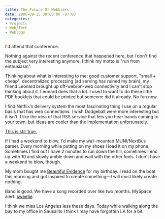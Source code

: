 ```yaml
---
title: The Future Of WebUsers
date: 2006-09-15 00:00:00 -07:00
categories:
- Projects
- Web/Tech
- Weblogs
---
```


<p>
I'd attend that conference.
</p>
<p>
Nothing against the recent conference that happened here, but I don't find the subject very interesting anymore. I think my motto is "run from enthusiasm".
</p>
<p>
Thinking about what is interesting to me: good customer support, "small + cheap", decentralized processing (ad serving has ruined my brain), my friend Leonard brought up off-web/on-web connectivity and I can't stop thinking about it. Leonard does that a lot. I used to want to do these little PDF booklets that could be printed but someone did it already. No fun now.
</p>
<p>
I find Netflix's delivery system the most fascinating thing I use on a regular basis that has web connections. I wish Dodgeball were more interesting but it isn't. I like the idea of that RSS service that lets you hear bands coming to your town, but ideas are cooler than the implementation unfortunately.
</p>
<p>
<a href="http://notes.torrez.org/2005/04/its_a_whole_new.html">This is still true.</a>
</p>
<p>
If I had a weekend to blow, I'd make my wall-mounted MUNI/NextBus parser. Every morning while putting on my shoes I load it on my phone. Sometimes I find out I have 2 minutes to run down the hill, sometimes I end up with 10 and slowly amble down and wait with the other fools. I don't have a weekend to blow, though.
<p>
My mom bought me <a href="http://www.edwardtufte.com/tufte/books_be">Beautiful Evidence</a> for my birthday. I read on the boat this morning and got inspired to create something&#8212;I will most likely create nothing.
</p>
<p>
Band is good. We have a song recorded over like two months. MySpace alert: <a href="http://www.myspace.com/sweetieisaband">sweetie</a>.
</p>
<p>
I think we miss Los Angeles less these days. Today while walking along the bay to my office in Sausalito I think I may have forgotten LA for a bit.
</p>
